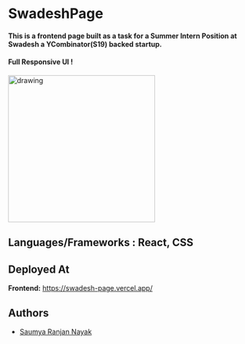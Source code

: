 # SwadeshPage
#### This is a frontend page built as a task for a Summer Intern Position at Swadesh a YCombinator(S19) backed startup.


<p float="left"> 

#### Full Responsive UI !
<img src="https://user-images.githubusercontent.com/60464414/124377180-412d7480-dcc8-11eb-827b-5abb784a0319.png" alt="drawing" width="300"/>
 
 
</p>


## Languages/Frameworks : React, CSS
 
  
## Deployed At

**Frontend:** https://swadesh-page.vercel.app/
  
## Authors

- [Saumya Ranjan Nayak](https://www.twitter.com/saumya4real)
